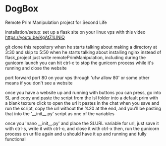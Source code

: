# DogBox
Remote Prim Manipulation project for Second Life

installation/setup:
set up a flask site on your linux vps with this video
https://youtu.be/KgAtZ1LlNiQ

git clone this repository when he starts talking about making a directory at 3:30 and skip to 5:50 when he starts talking about installing nginx
instead of flask_project just write remotePrimManipulation, including during the gunicorn launch
you can hit ctrl-c to stop the gunicorn process while it's running and close the website

port forward port 80 on your vps through 'ufw allow 80' or some other means if you don't see a website

once you have a website up and running with buttons you can press, go into SL and copy and paste the script from the lsl folder into a default prim with a blank texture
click to open the url it pastes in the chat when you save and run the script, copy the url without the %20 at the end, and you'll be pasting that
into the '\_\_init\_\_.py' script as one of the variables

once you 'nano \_\_init\_\_.py' and place the SLURL variable for url, just save it with ctrl-s, write it with ctrl-o, and close it with ctrl-x
then, run the gunicorn process on ur file again and u should have it up and running and fully functional
